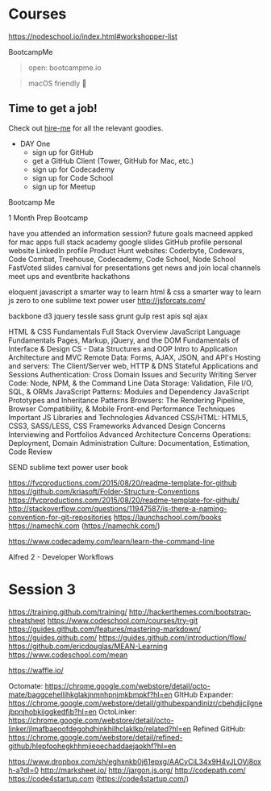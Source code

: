 # Courses

https://nodeschool.io/index.html#workshopper-list

BootcampMe

> open: bootcampme.io

> macOS friendly 

## Time to get a job!

Check out [hire-me](http://github.com/fvcproductions/hire-me) for all the relevant goodies.

* DAY One
    * sign up for GitHub
    * get a GitHub Client (Tower, GitHub for Mac, etc.)
    * sign up for Codecademy
    * sign up for Code School
    * sign up for Meetup


Bootcamp Me


1 Month Prep Bootcamp

have you attended an information session?
future goals
macneed appked for mac apps
full stack academy google slides
GitHub profile
personal website
LinkedIn profile
Product Hunt
websites: Coderbyte, Codewars, Code Combat, Treehouse, Codecademy, Code School, Node School
FastVoted
slides carnival for presentations
get news and join local channels
meet ups and eventbrite
hackathons

eloquent javascript
a smarter way to learn html & css
a smarter way to learn js
zero to one
sublime text power user
http://jsforcats.com/

backbone
d3
jquery
tessle
sass
grunt
gulp
rest apis
sql
ajax

HTML & CSS Fundamentals
Full Stack Overview
JavaScript Language Fundamentals
Pages, Markup, jQuery, and the DOM
Fundamentals of Interface & Design
CS - Data Structures and OOP
Intro to Application Architecture and MVC
Remote Data: Forms, AJAX, JSON, and API's
Hosting and servers: The Client/Server web, HTTP & DNS
Stateful Applications and Sessions
Authentication: Cross Domain Issues and Security
Writing Server Code: Node, NPM, & the Command Line
Data Storage: Validation, File I/O, SQL, & ORMs
JavaScript Patterns: Modules and Dependency
JavaScript Prototypes and Inheritance Patterns
Browsers: The Rendering Pipeline, Browser Compatibility, & Mobile
Front-end Performance Techniques
Important JS Libraries and Technologies
Advanced CSS/HTML: HTML5, CSS3, SASS/LESS, CSS Frameworks
Advanced Design Concerns
Interviewing and Portfolios
Advanced Architecture Concerns
Operations: Deployment, Domain Administration
Culture: Documentation, Estimation, Code Review

SEND sublime text power user book


https://fvcproductions.com/2015/08/20/readme-template-for-github
https://github.com/kriasoft/Folder-Structure-Conventions
https://fvcproductions.com/2015/08/20/readme-template-for-github/
http://stackoverflow.com/questions/11947587/is-there-a-naming-convention-for-git-repositories
https://launchschool.com/books
https://namechk.com (https://namechk.com/)

https://www.codecademy.com/learn/learn-the-command-line

Alfred 2 - Developer Workflows


# Session 3

https://training.github.com/training/
http://hackerthemes.com/bootstrap-cheatsheet
https://www.codeschool.com/courses/try-git
https://guides.github.com/features/mastering-markdown/
https://guides.github.com/
https://guides.github.com/introduction/flow/
https://github.com/ericdouglas/MEAN-Learning
https://www.codeschool.com/mean

https://waffle.io/

Octomate: https://chrome.google.com/webstore/detail/octo-mate/baggcehellihkglakjnmnhpnjmkbmpkf?hl=en
GItHub Expander: https://chrome.google.com/webstore/detail/githubexpandinizr/cbehdjjcilgnejbpnjhobkiiggkedfib?hl=en
OctoLinker: https://chrome.google.com/webstore/detail/octo-linker/jlmafbaeoofdegohdhinkhilhclaklkp/related?hl=en
Refined GitHub: https://chrome.google.com/webstore/detail/refined-github/hlepfoohegkhhmjieoechaddaejaokhf?hl=en

https://www.dropbox.com/sh/eghxnkb0j61epxg/AACyCiL34x9H4vJLOVj8oxh-a?dl=0
http://marksheet.io/
http://jargon.js.org/
http://codepath.com/
https://code4startup.com (https://code4startup.com/)

